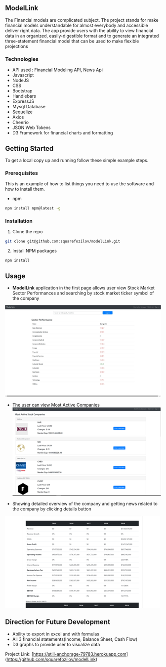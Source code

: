 ## ModelLink

The Financial models are complicated subject. The project stands for make financial 
models understandable for almost everybody and accessible deliver right data.
 The app provide users with the ability to view financial data in an organized,
 easily-digestible format and to generate an integrated three-statement financial
 model that can be used to make flexible projections

### Technologies 
* API used : Financial Modeling API, News Api
* Javascript
* NodeJS
* CSS
* Bootstrap
* Handlebars
* ExpressJS
* Mysql Database
* Sequelize
* Axios
* Cheerio
* JSON Web Tokens
* D3 Framework for financial charts and formatting


<!-- GETTING STARTED -->
## Getting Started
To get a local copy up and running follow these simple example steps.

### Prerequisites

This is an example of how to list things you need to use the software and how to install them.
* npm
```sh
npm install npm@latest -g
```

### Installation
1. Clone the repo
```sh
git clone git@github.com:squarefozilov/modelLink.git
```
2. Install NPM packages
```sh
npm install
```
## Usage    
* **ModelLink** application in the first page allows user view Stock Market Sector Performances and searching by stock market ticker symbol of the company

![Homepage](./views/img/Untitled.jpg)

* The user can view Most Active Companies
![Homepage](./views/img/most_active.png)

* Showing detailed overview of the company and getting news related to the company by clicking details button

![Homepage](./views/img/detail.png)

## Direction for Future Development
* Ability to export in excel and with formulas
* All 3 financial statements(Income, Balance Sheet, Cash Flow)
* D3 graphs to provide user to visualize data
 
Project Link: [https://still-anchorage-79783.herokuapp.com] (https://github.com/squarefozilov/modelLink)

